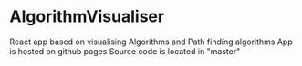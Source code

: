 # AlgorithmVisualiser

React app based on visualising Algorithms and Path finding algorithms
App is hosted on github pages
Source code is located in "master"
